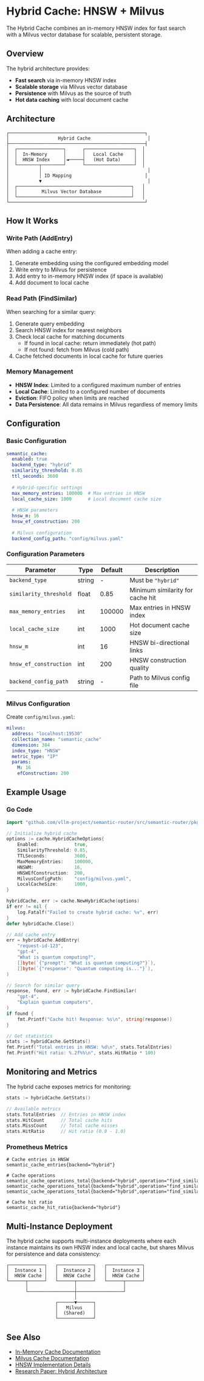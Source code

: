 # Hybrid Cache: HNSW + Milvus

The Hybrid Cache combines an in-memory HNSW index for fast search with a Milvus vector database for scalable, persistent storage.

## Overview

The hybrid architecture provides:

- **Fast search** via in-memory HNSW index
- **Scalable storage** via Milvus vector database
- **Persistence** with Milvus as the source of truth
- **Hot data caching** with local document cache

## Architecture

```
┌──────────────────────────────────────────────────┐
│                  Hybrid Cache                     │
├──────────────────────────────────────────────────┤
│  ┌─────────────────┐      ┌──────────────────┐  │
│  │  In-Memory      │      │   Local Cache    │  │
│  │  HNSW Index     │◄─────┤   (Hot Data)     │  │
│  └────────┬────────┘      └──────────────────┘  │
│           │                                       │
│           │ ID Mapping                           │
│           ▼                                       │
│  ┌──────────────────────────────────────────┐   │
│  │         Milvus Vector Database           │   │
│  └──────────────────────────────────────────┘   │
└──────────────────────────────────────────────────┘
```

## How It Works

### Write Path (AddEntry)

When adding a cache entry:

1. Generate embedding using the configured embedding model
2. Write entry to Milvus for persistence
3. Add entry to in-memory HNSW index (if space is available)
4. Add document to local cache

### Read Path (FindSimilar)

When searching for a similar query:

1. Generate query embedding
2. Search HNSW index for nearest neighbors
3. Check local cache for matching documents
   - If found in local cache: return immediately (hot path)
   - If not found: fetch from Milvus (cold path)
4. Cache fetched documents in local cache for future queries

### Memory Management

- **HNSW Index**: Limited to a configured maximum number of entries
- **Local Cache**: Limited to a configured number of documents
- **Eviction**: FIFO policy when limits are reached
- **Data Persistence**: All data remains in Milvus regardless of memory limits

## Configuration

### Basic Configuration

```yaml
semantic_cache:
  enabled: true
  backend_type: "hybrid"
  similarity_threshold: 0.85
  ttl_seconds: 3600
  
  # Hybrid-specific settings
  max_memory_entries: 100000  # Max entries in HNSW
  local_cache_size: 1000      # Local document cache size
  
  # HNSW parameters
  hnsw_m: 16
  hnsw_ef_construction: 200
  
  # Milvus configuration
  backend_config_path: "config/milvus.yaml"
```

### Configuration Parameters

| Parameter | Type | Default | Description |
|-----------|------|---------|-------------|
| `backend_type` | string | - | Must be `"hybrid"` |
| `similarity_threshold` | float | 0.85 | Minimum similarity for cache hit |
| `max_memory_entries` | int | 100000 | Max entries in HNSW index |
| `local_cache_size` | int | 1000 | Hot document cache size |
| `hnsw_m` | int | 16 | HNSW bi-directional links |
| `hnsw_ef_construction` | int | 200 | HNSW construction quality |
| `backend_config_path` | string | - | Path to Milvus config file |

### Milvus Configuration

Create `config/milvus.yaml`:

```yaml
milvus:
  address: "localhost:19530"
  collection_name: "semantic_cache"
  dimension: 384
  index_type: "HNSW"
  metric_type: "IP"
  params:
    M: 16
    efConstruction: 200
```

## Example Usage

### Go Code

```go
import "github.com/vllm-project/semantic-router/src/semantic-router/pkg/cache"

// Initialize hybrid cache
options := cache.HybridCacheOptions{
    Enabled:             true,
    SimilarityThreshold: 0.85,
    TTLSeconds:          3600,
    MaxMemoryEntries:    100000,
    HNSWM:               16,
    HNSWEfConstruction:  200,
    MilvusConfigPath:    "config/milvus.yaml",
    LocalCacheSize:      1000,
}

hybridCache, err := cache.NewHybridCache(options)
if err != nil {
    log.Fatalf("Failed to create hybrid cache: %v", err)
}
defer hybridCache.Close()

// Add cache entry
err = hybridCache.AddEntry(
    "request-id-123",
    "gpt-4",
    "What is quantum computing?",
    []byte(`{"prompt": "What is quantum computing?"}`),
    []byte(`{"response": "Quantum computing is..."}`),
)

// Search for similar query
response, found, err := hybridCache.FindSimilar(
    "gpt-4",
    "Explain quantum computers",
)
if found {
    fmt.Printf("Cache hit! Response: %s\n", string(response))
}

// Get statistics
stats := hybridCache.GetStats()
fmt.Printf("Total entries in HNSW: %d\n", stats.TotalEntries)
fmt.Printf("Hit ratio: %.2f%%\n", stats.HitRatio * 100)
```

## Monitoring and Metrics

The hybrid cache exposes metrics for monitoring:

```go
stats := hybridCache.GetStats()

// Available metrics
stats.TotalEntries  // Entries in HNSW index
stats.HitCount      // Total cache hits
stats.MissCount     // Total cache misses
stats.HitRatio      // Hit ratio (0.0 - 1.0)
```

### Prometheus Metrics

```
# Cache entries in HNSW
semantic_cache_entries{backend="hybrid"}

# Cache operations
semantic_cache_operations_total{backend="hybrid",operation="find_similar",status="hit_local"}
semantic_cache_operations_total{backend="hybrid",operation="find_similar",status="hit_milvus"}
semantic_cache_operations_total{backend="hybrid",operation="find_similar",status="miss"}

# Cache hit ratio
semantic_cache_hit_ratio{backend="hybrid"}
```

## Multi-Instance Deployment

The hybrid cache supports multi-instance deployments where each instance maintains its own HNSW index and local cache, but shares Milvus for persistence and data consistency:

```
┌─────────────┐   ┌─────────────┐   ┌─────────────┐
│  Instance 1 │   │  Instance 2 │   │  Instance 3 │
│  HNSW Cache │   │  HNSW Cache │   │  HNSW Cache │
└──────┬──────┘   └──────┬──────┘   └──────┬──────┘
       │                 │                 │
       └─────────────────┼─────────────────┘
                         │
                  ┌──────▼──────┐
                  │   Milvus    │
                  │  (Shared)   │
                  └─────────────┘
```

## See Also

- [In-Memory Cache Documentation](./in-memory-cache.md)
- [Milvus Cache Documentation](./milvus-cache.md)
- [HNSW Implementation Details](../../HNSW_IMPLEMENTATION_SUMMARY.md)
- [Research Paper: Hybrid Architecture](../../papers/hybrid_hnsw_storage_architecture.md)
